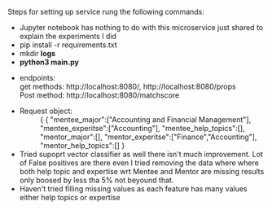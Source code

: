 Steps for setting up service rung the following commands:<br>
<ul>
<li> Jupyter notebook has nothing to do with this microservice just shared to explain the experiments I did</li>
<li>pip install -r requirements.txt </li>
<li>mkdir <b>logs</b><br></li>
<li><b>python3 main.py</b></li>
  <li><dl>endpoints:
<dt>get methods: <a>http://localhost:8080/</a>, <a>http://localhost:8080/props</a></dt>
<dt>Post method: <a>http://localhost:8080/matchscore</a></dt>
</dl></li>
<li>Request object:</li>
    <dd>{
    {
    "mentee_major":["Accounting and Financial Management"],
    "mentee_experitse":["Accounting"],
    "mentee_help_topics":[],
    "mentor_major":[],
    "mentor_experitse":["Finance","Accounting"],
    "mentor_help_topics":[]
}</dd>
 <li>Tried supoprt vector classifier as well there isn't much improvement. Lot of False positives are there even I tried removing the data where where both help topic and expertise wrt Mentee and Mentor are missing results only boosed by less tha 5% not beyound that.</li>
  <li>Haven't tried filling missing values as each feature has many values either help topics or expertise</li>
</ul>

